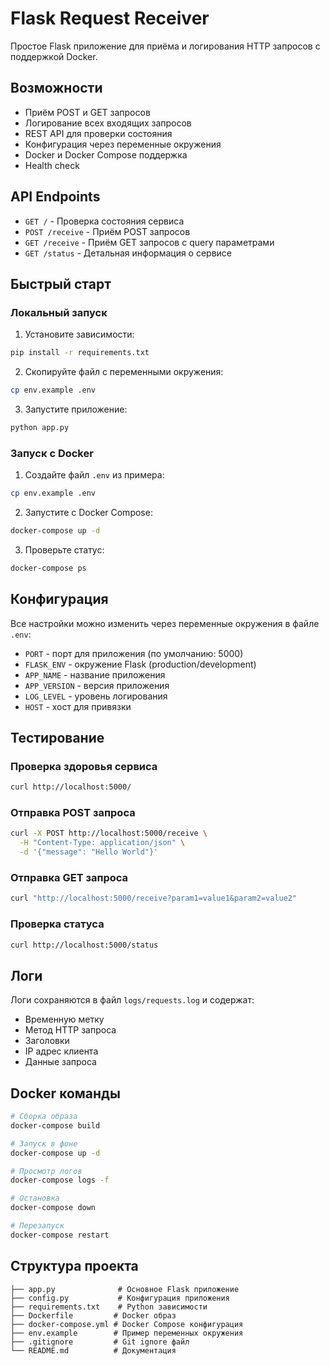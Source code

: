 # Flask Request Receiver

Простое Flask приложение для приёма и логирования HTTP запросов с поддержкой Docker.

## Возможности

- Приём POST и GET запросов
- Логирование всех входящих запросов
- REST API для проверки состояния
- Конфигурация через переменные окружения
- Docker и Docker Compose поддержка
- Health check

## API Endpoints

- `GET /` - Проверка состояния сервиса
- `POST /receive` - Приём POST запросов
- `GET /receive` - Приём GET запросов с query параметрами
- `GET /status` - Детальная информация о сервисе

## Быстрый старт

### Локальный запуск

1. Установите зависимости:
```bash
pip install -r requirements.txt
```

2. Скопируйте файл с переменными окружения:
```bash
cp env.example .env
```

3. Запустите приложение:
```bash
python app.py
```

### Запуск с Docker

1. Создайте файл `.env` из примера:
```bash
cp env.example .env
```

2. Запустите с Docker Compose:
```bash
docker-compose up -d
```

3. Проверьте статус:
```bash
docker-compose ps
```

## Конфигурация

Все настройки можно изменить через переменные окружения в файле `.env`:

- `PORT` - порт для приложения (по умолчанию: 5000)
- `FLASK_ENV` - окружение Flask (production/development)
- `APP_NAME` - название приложения
- `APP_VERSION` - версия приложения
- `LOG_LEVEL` - уровень логирования
- `HOST` - хост для привязки

## Тестирование

### Проверка здоровья сервиса
```bash
curl http://localhost:5000/
```

### Отправка POST запроса
```bash
curl -X POST http://localhost:5000/receive \
  -H "Content-Type: application/json" \
  -d '{"message": "Hello World"}'
```

### Отправка GET запроса
```bash
curl "http://localhost:5000/receive?param1=value1&param2=value2"
```

### Проверка статуса
```bash
curl http://localhost:5000/status
```

## Логи

Логи сохраняются в файл `logs/requests.log` и содержат:
- Временную метку
- Метод HTTP запроса
- Заголовки
- IP адрес клиента
- Данные запроса

## Docker команды

```bash
# Сборка образа
docker-compose build

# Запуск в фоне
docker-compose up -d

# Просмотр логов
docker-compose logs -f

# Остановка
docker-compose down

# Перезапуск
docker-compose restart
```

## Структура проекта

```
├── app.py              # Основное Flask приложение
├── config.py           # Конфигурация приложения
├── requirements.txt    # Python зависимости
├── Dockerfile         # Docker образ
├── docker-compose.yml # Docker Compose конфигурация
├── env.example        # Пример переменных окружения
├── .gitignore         # Git ignore файл
└── README.md          # Документация
```

